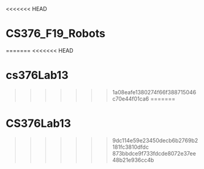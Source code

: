 <<<<<<< HEAD
# CS376_F19_Robots
=======
<<<<<<< HEAD
# cs376Lab13
>>>>>>> 1a08eafe1380274f66f388715046c70e44f01ca6
=======
# CS376Lab13
>>>>>>> 9dc114e59e23450decb6b2769b2181fc3810dfdc
>>>>>>> 873bbdce9f733fdcde8072e37ee48b21e936cc4b
